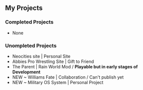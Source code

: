 ## My Projects

### Completed Projects
 * None

 ### Unompleted Projects
 * Neocities site               | Personal Site
 * Abbies Pro Wrestling Site    | Gift to Friend
 * The Parent                   | Rain World Mod / **Playable but in early stages of Development**
 * NEW ~ Williams Fate          | Collaboration / Can't publish yet
 * NEW ~ Military OS System     | Personal Project
